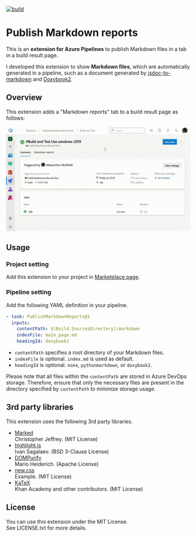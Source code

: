 [![build](https://github.com/masamitsu-murase/publish_markdown_reports/actions/workflows/build.yml/badge.svg?branch=develop)](https://github.com/masamitsu-murase/publish_markdown_reports/actions/workflows/build.yml)

# Publish Markdown reports

This is an **extension for Azure Pipelines** to publish Markdown files in a tab in a build result page.

I developed this extension to show **Markdown files**, which are automatically generated in a pipeline, such as a document generated by [jsdoc-to-markdown](https://github.com/jsdoc2md/jsdoc-to-markdown) and [Doxybook2](https://github.com/matusnovak/doxybook2).

## Overview

This extension adds a "Markdown reports" tab to a build result page as follows:

![Movie](images/screenshot_movie.gif)

## Usage

### Project setting

Add this extension to your project in [Marketplace page](https://marketplace.visualstudio.com/items?itemName=MasamitsuMurase.publish-markdown-reports).

### Pipeline setting

Add the following YAML definition in your pipeline.

```yaml
- task: PublishMarkdownReports@1
  inputs:
    contentPath: $(Build.SourcesDirectory)/markdown
    indexFile: main_page.md
    headingId: doxybook2
```

* `contentPath` specifies a root directory of your Markdown files.  
* `indexFile` is optional. `index.md` is used as default.
* `headingId` is optional. `none`, `pythonmarkdown`, or `doxybook2`.

Please note that all files within the `contentPath` are stored in Azure DevOps storage. Therefore, ensure that only the necessary files are present in the directory specified by `contentPath` to minimize storage usage.

## 3rd party libraries

This extension uses the following 3rd party libraries.

* [Marked](https://github.com/markedjs/marked)  
  Christopher Jeffrey. (MIT License)
* [highlight.js](https://highlightjs.org/)  
  Ivan Sagalaev. (BSD 3-Clause License)
* [DOMPurify](https://github.com/cure53/DOMPurify)  
  Mario Heiderich. (Apache License)
* [new.css](https://newcss.net/)  
  Example. (MIT License)
* [KaTeX](https://katex.org/)  
  Khan Academy and other contributors. (MIT License)

## License

You can use this extension under the MIT License.  
See LICENSE.txt for more details.
